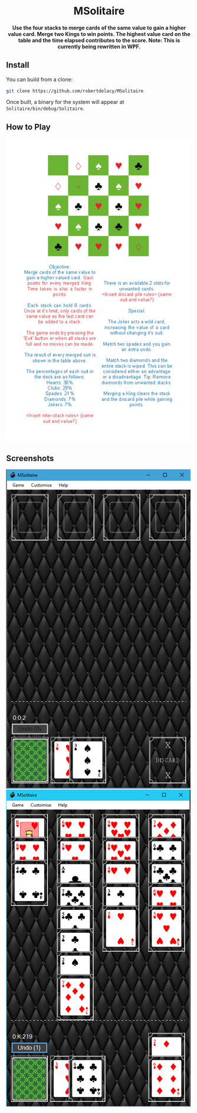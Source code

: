 <h1 align="center">
  <br>
  MSolitaire
  <br>
</h1>

<h4 align="center">Use the four stacks to merge cards of the same value to gain a higher value card. Merge two Kings to win points. The highest value card on the table and the time elapsed contributes to the score. Note: This is currently being rewritten in WPF.</h4>

## Install

You can build from a clone:

```sh
git clone https://github.com/robertdelacy/MSolitaire
```

Once built, a binary for the system will appear at `Solitaire/bin/debug/Solitaire`.

## How to Play

<img src="https://github.com/robertdelacy/MSolitaire/raw/master/UI/Help (Rules).PNG" alt="Help (Rules)" width="500">

## Screenshots

<img src="https://github.com/robertdelacy/MSolitaire/raw/master/Screenshot.jpg" alt="Screenshot" width="500"><img src="https://github.com/robertdelacy/MSolitaire/raw/master/Screenshot 2.jpg" alt="Screenshot" width="500">
